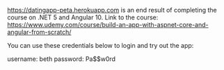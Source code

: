 https://datingapp-peta.herokuapp.com is an end result of completing the course on .NET 5 and Angular 10.
Link to the course: https://www.udemy.com/course/build-an-app-with-aspnet-core-and-angular-from-scratch/

You can use these credentials below to login and try out the app:

username: beth
password: Pa$$w0rd
